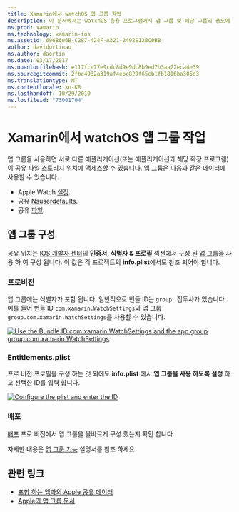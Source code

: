 ```yaml
---
title: Xamarin에서 watchOS 앱 그룹 작업
description: 이 문서에서는 watchOS 응용 프로그램에서 앱 그룹 및 해당 그룹의 용도에 대해 설명 합니다. 앱 그룹, 프로 비전 요구 사항, info.plist 고려 사항 및 배포를 구성 하는 방법을 설명 합니다.
ms.prod: xamarin
ms.technology: xamarin-ios
ms.assetid: 6968606B-C287-424F-A321-2492E12BC0BB
author: davidortinau
ms.author: daortin
ms.date: 03/17/2017
ms.openlocfilehash: e117fce77e9cdc8d9e9dc8b9ed7b3aa22eca4e39
ms.sourcegitcommit: 2fbe4932a319af4ebc829f65eb1fb1816ba305d3
ms.translationtype: MT
ms.contentlocale: ko-KR
ms.lasthandoff: 10/29/2019
ms.locfileid: "73001704"
---
```

# <a name="working-with-watchos-app-groups-in-xamarin"></a>Xamarin에서 watchOS 앱 그룹 작업

앱 그룹을 사용하면 서로 다른 애플리케이션(또는 애플리케이션과 해당 확장 프로그램)이 공유 파일 스토리지 위치에 액세스할 수 있습니다. 앱 그룹은 다음과 같은 데이터에 사용할 수 있습니다.

- Apple Watch [설정](~/ios/watchos/app-fundamentals/settings.md).
- 공유 [Nsuserdefaults](~/ios/watchos/app-fundamentals/parent-app.md#nsuserdefaults).
- 공유 [파일](~/ios/watchos/app-fundamentals/parent-app.md#files).

## <a name="configure-an-app-group"></a>앱 그룹 구성

공유 위치는 [IOS 개발자 센터](https://developer.apple.com/devcenter/ios/)의 **인증서, 식별자 & 프로필** 섹션에서 구성 된 [앱 그룹](https://developer.apple.com/library/ios/documentation/Miscellaneous/Reference/EntitlementKeyReference/Chapters/EnablingAppSandbox.html#//apple_ref/doc/uid/TP40011195-CH4-SW19)을 사용 하 여 구성 됩니다. 이 값은 각 프로젝트의 **info.plist**에서도 참조 되어야 합니다.

### <a name="provisioning"></a>프로비전

앱 그룹에는 식별자가 포함 됩니다. 일반적으로 번들 ID는 `group.` 접두사가 있습니다. 예를 들어 번들 ID `com.xamarin.WatchSettings`와 앱 그룹 `group.com.xamarin.WatchSettings`를 사용할 수 있습니다.

[![](app-groups-images/app-group-sml.png "Use the Bundle ID com.xamarin.WatchSettings and the app group   group.com.xamarin.WatchSettings")](app-groups-images/app-group.png#lightbox)

### <a name="entitlementsplist"></a>Entitlements.plist

프로 비전 프로필을 구성 하는 것 외에도 **info.plist** 에서 **앱 그룹을 사용 하도록 설정** 하 고 선택한 ID를 입력 합니다.

[![](app-groups-images/entitlements-sml.png "Configure the plist and enter the ID")](app-groups-images/entitlements.png#lightbox)

### <a name="deployment"></a>배포

[배포](~/ios/watchos/deploy-test/index.md#App_Groups) 프로 비전에서 앱 그룹을 올바르게 구성 했는지 확인 합니다.

자세한 내용은 [앱 그룹 기능](~/ios/deploy-test/provisioning/capabilities/app-groups-capabilities.md) 설명서를 참조 하세요.

## <a name="related-links"></a>관련 링크

- [포함 하는 앱과의 Apple 공유 데이터](https://developer.apple.com/library/ios/documentation/General/Conceptual/ExtensibilityPG/ExtensionScenarios.html)
- [Apple의 앱 그룹 문서](https://developer.apple.com/library/ios/documentation/Miscellaneous/Reference/EntitlementKeyReference/Chapters/EnablingAppSandbox.html#//apple_ref/doc/uid/TP40011195-CH4-SW19)
